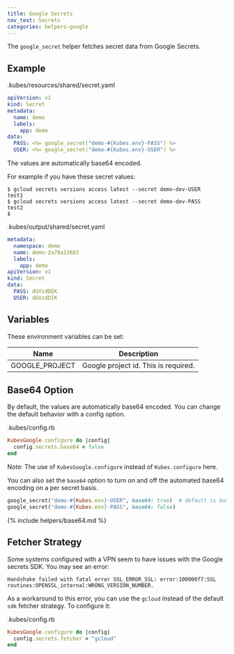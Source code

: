 ```yaml
---
title: Google Secrets
nav_text: Secrets
categories: helpers-google
---
```


The `google_secret` helper fetches secret data from Google Secrets.

## Example

.kubes/resources/shared/secret.yaml

```yaml
apiVersion: v1
kind: Secret
metadata:
  name: demo
  labels:
    app: demo
data:
  PASS: <%= google_secret("demo-#{Kubes.env}-PASS") %>
  USER: <%= google_secret("demo-#{Kubes.env}-USER") %>
```

The values are automatically base64 encoded.

For example if you have these secret values:

    $ gcloud secrets versions access latest --secret demo-dev-USER
    test1
    $ gcloud secrets versions access latest --secret demo-dev-PASS
    test2
    $

.kubes/output/shared/secret.yaml

```yaml
metadata:
  namespace: demo
  name: demo-2a78a13682
  labels:
    app: demo
apiVersion: v1
kind: Secret
data:
  PASS: dGVzdDEK
  USER: dGVzdDIK
```

## Variables

These environment variables can be set:

Name | Description
---|---
GOOGLE_PROJECT | Google project id. This is required.

## Base64 Option

By default, the values are automatically base64 encoded. You can change the default behavior with a config option.

.kubes/config.rb

```ruby
KubesGoogle.configure do |config|
  config.secrets.base64 = false
end
```

Note: The use of `KubesGoogle.configure` instead of `Kubes.configure` here.

You can also set the `base64` option to turn on and off the automated base64 encoding on a per secret basis.

```ruby
google_secret("demo-#{Kubes.env}-USER", base64: true)  # default is base64=true
google_secret("demo-#{Kubes.env}-PASS", base64: false)
```

{% include helpers/base64.md %}

## Fetcher Strategy

Some systems configured with a VPN seem to have issues with the Google secrets SDK. You may see an error:

    Handshake failed with fatal error SSL_ERROR_SSL: error:100000f7:SSL routines:OPENSSL_internal:WRONG_VERSION_NUMBER.

As a workaround to this error, you can use the `gcloud` instead of the default `sdk` fetcher strategy. To configure it:

.kubes/config.rb

```ruby
KubesGoogle.configure do |config|
  config.secrets.fetcher = "gcloud"
end
```
